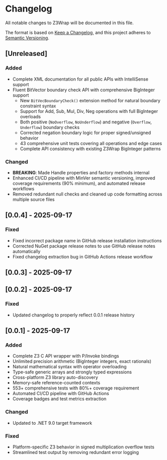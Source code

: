 # Changelog

All notable changes to Z3Wrap will be documented in this file.

The format is based on [Keep a Changelog](https://keepachangelog.com/en/1.0.0/),
and this project adheres to [Semantic Versioning](https://semver.org/spec/v2.0.0.html).

## [Unreleased]

### Added
- Complete XML documentation for all public APIs with IntelliSense support
- Fluent BitVector boundary check API with comprehensive BigInteger support
  - New `BitVecBoundaryCheck()` extension method for natural boundary constraint syntax
  - Support for Add, Sub, Mul, Div, Neg operations with full BigInteger overloads
  - Both positive (`NoOverflow`, `NoUnderflow`) and negative (`Overflow`, `Underflow`) boundary checks
  - Corrected negation boundary logic for proper signed/unsigned behavior
  - 43 comprehensive unit tests covering all operations and edge cases
  - Complete API consistency with existing Z3Wrap BigInteger patterns

### Changed
- **BREAKING**: Made Handle properties and factory methods internal
- Enhanced CI/CD pipeline with MinVer semantic versioning, improved coverage requirements (90% minimum), and automated release workflows
- Removed redundant null checks and cleaned up code formatting across multiple source files

## [0.0.4] - 2025-09-17

### Fixed
- Fixed incorrect package name in GitHub release installation instructions
- Corrected NuGet package release notes to use GitHub release notes automatically
- Fixed changelog extraction bug in GitHub Actions release workflow

## [0.0.3] - 2025-09-17

## [0.0.2] - 2025-09-17

### Fixed
- Updated changelog to properly reflect 0.0.1 release history

## [0.0.1] - 2025-09-17

### Added
- Complete Z3 C API wrapper with P/Invoke bindings
- Unlimited precision arithmetic (BigInteger integers, exact rationals)
- Natural mathematical syntax with operator overloading
- Type-safe generic arrays and strongly typed expressions
- Cross-platform Z3 library auto-discovery
- Memory-safe reference-counted contexts
- 553+ comprehensive tests with 80%+ coverage requirement
- Automated CI/CD pipeline with GitHub Actions
- Coverage badges and test metrics extraction

### Changed
- Updated to .NET 9.0 target framework

### Fixed
- Platform-specific Z3 behavior in signed multiplication overflow tests
- Streamlined test output by removing redundant error logging